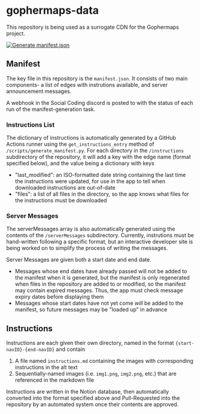 # gophermaps-data

This repository is being used as a surrogate CDN for the Gophermaps project.

[![Generate manifest.json](https://github.com/ryan-roche/gophermaps-data/actions/workflows/manifest-generator.yml/badge.svg?branch=main)](https://github.com/ryan-roche/gophermaps-data/actions/workflows/manifest-generator.yml)

## Manifest

The key file in this repository is the `manifest.json`. It consists of two main components- a list of edges with instrutions available, and server announcement messages.

A webhook in the Social Coding discord is posted to with the status of each run of the manifest-generation task.

### Instructions List

The dictionary of instructions is automatically generated by a GitHub Actions runner using the `get_instructions_entry` method of `/scripts/generate_manifest.py`. For each directory in the `/instructions` subdirectory of the repository, it will add a key with the edge name (format specified below), and the value being a dictionary with keys
- "last_modified": an ISO-formatted date string containing the last time the instructions were updated, for use in the app to tell when downloaded instructions are out-of-date
- "files": a list of all files in the directory, so the app knows what files for the instructions must be downloaded

### Server Messages

The serverMessages array is also automatically generated using the contents of the `/serverMessages` subdirectory. Currently, instrutions must be hand-written following a specific format, but an interactive developer site is being worked on to simplify the process of writing the messages.

Server Messages are given both a start date and end date.
- Messages whose end dates have already passed will not be added to the manifest when it is generated, but the manifest is only regenerated when files in the repository are added to or modified, so the manifest may contain expired messages. Thus, the app must check message expiry dates before displaying them
- Messages whose start dates have not yet come *will* be added to the manifest, so future messages may be "loaded up" in advance

## Instructions

Instructions are each given their own directory, named in the format `{start-navID}-{end-navID}` and contain
1. A file named `instructions.md` containing the images with corresponding instructions in the alt text
2. Sequentially-named images (i.e. `img1.png`, `img2.png`, etc.) that are referenced in the markdown file

Instructions are written in the Notion database, then automatically converted into the format specified above and Pull-Requested into the repository by an automated system once their contents are approved. 

